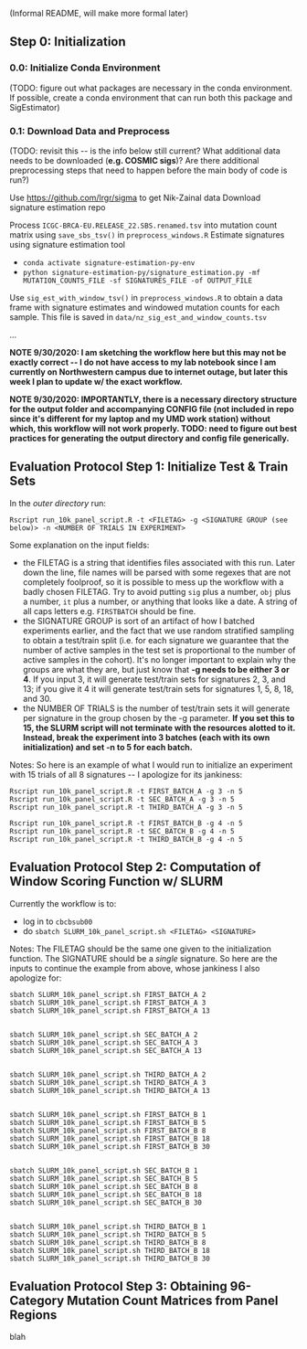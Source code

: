 (Informal README, will make more formal later)

## Step 0: Initialization

### 0.0: Initialize Conda Environment
(TODO: figure out what packages are necessary in the conda environment. If possible, create a conda environment that can run both this package and SigEstimator)


### 0.1: Download Data and Preprocess
(TODO: revisit this -- is the info below still current? What additional data needs to be downloaded (**e.g. COSMIC sigs**)? Are there additional preprocessing steps that need to happen before the main body of code is run?)

Use https://github.com/lrgr/sigma to get Nik-Zainal data
Download signature estimation repo

Process `ICGC-BRCA-EU.RELEASE_22.SBS.renamed.tsv` into mutation count matrix using `save_sbs_tsv()` in `preprocess_windows.R`
Estimate signatures using signature estimation tool
- `conda activate signature-estimation-py-env`
- `python signature-estimation-py/signature_estimation.py -mf MUTATION_COUNTS_FILE -sf SIGNATURES_FILE -of OUTPUT_FILE`

Use `sig_est_with_window_tsv()` in `preprocess_windows.R` to obtain a data frame with signature estimates and windowed mutation counts for each sample.
This file is saved in `data/nz_sig_est_and_window_counts.tsv`


...

**NOTE 9/30/2020: I am sketching the workflow here but this may not be exactly correct -- I do not have access to my lab notebook since I am currently on Northwestern campus due to internet outage, but later this week I plan to update w/ the exact workflow.**

**NOTE 9/30/2020: IMPORTANTLY, there is a necessary directory structure for the output folder and accompanying CONFIG file (not included in repo since it's different for my laptop and my UMD work station) without which, this workflow will not work properly. TODO: need to figure out best practices for generating the output directory and config file generically.**

## Evaluation Protocol Step 1: Initialize Test & Train Sets 
In the *outer directory* run:
``` 
Rscript run_10k_panel_script.R -t <FILETAG> -g <SIGNATURE GROUP (see below)> -n <NUMBER OF TRIALS IN EXPERIMENT>
```
Some explanation on the input fields:
- the FILETAG is a string that identifies files associated with this run. Later down the line, file names will be parsed with some regexes that are not completely foolproof, so it is possible to mess up the workflow with a badly chosen FILETAG. Try to avoid putting `sig` plus a number, `obj` plus a number, `it` plus a number, or anything that looks like a date. A string of all caps letters e.g. `FIRSTBATCH` should be fine.
- the SIGNATURE GROUP is sort of an artifact of how I batched experiments earlier, and the fact that we use random stratified sampling to obtain a test/train split (i.e. for each signature we guarantee that the number of active samples in the test set is proportional to the number of active samples in the cohort). It's no longer important to explain why the groups are what they are, but just know that **-g needs to be either 3 or 4**. If you input 3, it will generate test/train sets for signatures 2, 3, and 13; if you give it 4 it will generate test/train sets for signatures 1, 5, 8, 18, and 30.
- the NUMBER OF TRIALS is the number of test/train sets it will generate per signature in the group chosen by the -g parameter. **If you set this to 15, the SLURM script will not terminate with the resources alotted to it. Instead, break the experiment into 3 batches (each with its own initialization) and set -n to 5 for each batch.**

Notes:
So here is an example of what I would run to initialize an experiment with 15 trials of all 8 signatures -- I apologize for its jankiness:
```
Rscript run_10k_panel_script.R -t FIRST_BATCH_A -g 3 -n 5
Rscript run_10k_panel_script.R -t SEC_BATCH_A -g 3 -n 5
Rscript run_10k_panel_script.R -t THIRD_BATCH_A -g 3 -n 5

Rscript run_10k_panel_script.R -t FIRST_BATCH_B -g 4 -n 5
Rscript run_10k_panel_script.R -t SEC_BATCH_B -g 4 -n 5
Rscript run_10k_panel_script.R -t THIRD_BATCH_B -g 4 -n 5
```

## Evaluation Protocol Step 2: Computation of Window Scoring Function w/ SLURM
Currently the workflow is to:
- log in to `cbcbsub00`
- do `sbatch SLURM_10k_panel_script.sh <FILETAG> <SIGNATURE>`

Notes: 
The FILETAG should be the same one given to the initialization function. The SIGNATURE should be a *single* signature. So here are the inputs to continue the example from above, whose jankiness I also apologize for:
```
sbatch SLURM_10k_panel_script.sh FIRST_BATCH_A 2
sbatch SLURM_10k_panel_script.sh FIRST_BATCH_A 3
sbatch SLURM_10k_panel_script.sh FIRST_BATCH_A 13


sbatch SLURM_10k_panel_script.sh SEC_BATCH_A 2
sbatch SLURM_10k_panel_script.sh SEC_BATCH_A 3
sbatch SLURM_10k_panel_script.sh SEC_BATCH_A 13


sbatch SLURM_10k_panel_script.sh THIRD_BATCH_A 2
sbatch SLURM_10k_panel_script.sh THIRD_BATCH_A 3
sbatch SLURM_10k_panel_script.sh THIRD_BATCH_A 13


sbatch SLURM_10k_panel_script.sh FIRST_BATCH_B 1
sbatch SLURM_10k_panel_script.sh FIRST_BATCH_B 5
sbatch SLURM_10k_panel_script.sh FIRST_BATCH_B 8
sbatch SLURM_10k_panel_script.sh FIRST_BATCH_B 18
sbatch SLURM_10k_panel_script.sh FIRST_BATCH_B 30


sbatch SLURM_10k_panel_script.sh SEC_BATCH_B 1
sbatch SLURM_10k_panel_script.sh SEC_BATCH_B 5
sbatch SLURM_10k_panel_script.sh SEC_BATCH_B 8
sbatch SLURM_10k_panel_script.sh SEC_BATCH_B 18
sbatch SLURM_10k_panel_script.sh SEC_BATCH_B 30


sbatch SLURM_10k_panel_script.sh THIRD_BATCH_B 1
sbatch SLURM_10k_panel_script.sh THIRD_BATCH_B 5
sbatch SLURM_10k_panel_script.sh THIRD_BATCH_B 8
sbatch SLURM_10k_panel_script.sh THIRD_BATCH_B 18
sbatch SLURM_10k_panel_script.sh THIRD_BATCH_B 30
```

## Evaluation Protocol Step 3: Obtaining 96-Category Mutation Count Matrices from Panel Regions
blah

